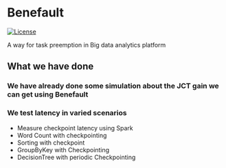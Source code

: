# Benefault

[![License](https://img.shields.io/badge/license-BSD-blue.svg)](LICENSE)

A way for task preemption in Big data analytics platform
## What we have done
### We have already done some simulation about the JCT gain we can get using Benefault
### We test latency in varied scenarios
* Measure checkpoint latency using Spark
* Word Count with checkpointing
* Sorting with checkpoint
* GroupByKey with Checkpointing
* DecisionTree with periodic Checkpointing
